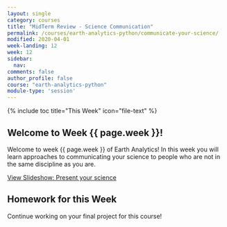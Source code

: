 ```yaml
---
layout: single
category: courses
title: "MidTerm Review - Science Communication"
permalink: /courses/earth-analytics-python/communicate-your-science/
modified: 2020-04-01
week-landing: 12
week: 12
sidebar:
  nav:
comments: false
author_profile: false
course: "earth-analytics-python"
module-type: 'session'
---
```


{% include toc title="This Week" icon="file-text" %}

<div class="notice--info" markdown="1">

## <i class="fa fa-ship" aria-hidden="true"></i> Welcome to Week {{ page.week }}!

Welcome to week {{ page.week }} of Earth Analytics! In this week you will learn
approaches to communicating your science to people who are not in the same discipline
as you are.

<a class="btn btn--success btn--x-large" href="{{ site.url }}/slide-shows/5-present-your-science-presentation/" target= "_blank"> <i class="fa fa-youtube-play" aria-hidden="true"></i>
View Slideshow: Present your science</a>

</div>


## Homework for this Week

Continue working on your final project for this course!


